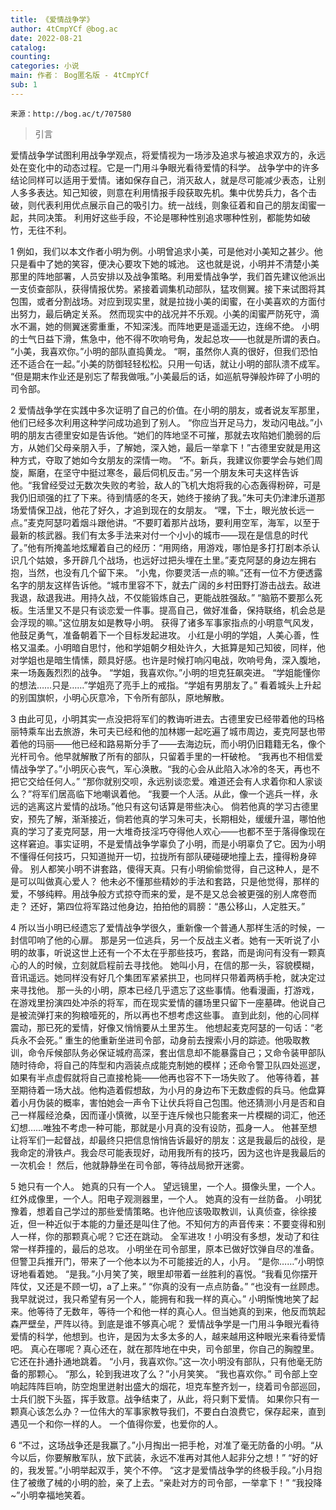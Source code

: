 ```yaml
---
title: 《爱情战争学》
author: 4tCmpYCf @bog.ac
date: 2022-08-21
catalog: 
counting: 
categories: 小说
main: 作者： Bog匿名版 - 4tCmpYCf
sub: 1
---
```

    来源：http://bog.ac/t/707580

>引言

爱情战争学试图利用战争学观点，将爱情视为一场涉及追求与被追求双方的，永远处在变化中的动态过程。它是一门用斗争眼光看待爱情的科学。
战争学中的许多结论同样可以适用于爱情。诸如保存自己，消灭敌人，就是尽可能减少表态，让别人多多表达。知己知彼，则意在利用情报手段获取先机。集中优势兵力，各个击破，则代表利用优点展示自己的吸引力。统一战线，则象征着和自己的朋友闺蜜一起，共同决策。
利用好这些手段，不论是哪种性别追求哪种性别，都能势如破竹，无往不利。

1
例如，我们以本文作者小明为例。小明曾追求小美，可是他对小美知之甚少。他只是看中了她的笑容，便决心要攻下她的城池。
这也就是说，小明并不清楚小美那里的阵地部署，人员安排以及战争策略。利用爱情战争学，我们首先建议他派出一支侦查部队，获得情报优势。紧接着调集机动部队，猛攻侧翼。接下来试图将其包围，或者分割战场。对应到现实里，就是拉拢小美的闺蜜，在小美喜欢的方面付出努力，最后确定关系。
然而现实中的战况并不乐观。小美的闺蜜严防死守，滴水不漏，她的侧翼迷雾重重，不知深浅。而阵地更是遥遥无边，连绵不绝。
小明的士气日益下滑，焦急中，他不得不吹响号角，发起总攻——也就是所谓的表白。
“小美，我喜欢你。”小明的部队直捣黄龙。
“啊，虽然你人真的很好，但我们恐怕还不适合在一起。”小美的防御轻轻松松。只用一句话，就让小明的部队溃不成军。
“但是期末作业还是别忘了帮我做哦。”小美最后的话，如巡航导弹般炸碎了小明的司令部。

2
爱情战争学在实践中多次证明了自己的价值。在小明的朋友，或者说友军那里，他们已经多次利用这种学问成功追到了别人。
“你应当开足马力，发动闪电战。”小明的朋友古德里安如是告诉他。“她们的阵地坚不可摧，那就去攻陷她们脆弱的后方，从她们父母亲朋入手，了解她，深入她，最后一举拿下！”古德里安就是用这种方式，夺取了她如今女朋友的深情一吻。
“不。新兵，我建议你要学会与她们周旋，厮磨，在坚守中挺过寒冬，最后伺机反击。”另一个朋友朱可夫这样告诉他。“我曾经受过无数次失败的考验，敌人的飞机大炮将我的心态轰得粉碎，可是我仍旧顽强的扛了下来。待到情感的冬天，她终于接纳了我。”朱可夫仍津津乐道那场爱情保卫战，他花了好久，才追到现在的女朋友。
“嘿，下士，眼光放长远一点。”麦克阿瑟叼着烟斗跟他讲。“不要盯着那片战场，要利用空军，海军，以至于最新的核武器。我们有太多手法来对付一个小小的城市——现在是信息的时代了。”他有所掩盖地炫耀着自己的经历：“用网络，用游戏，哪怕是多打打剧本杀认识几个姑娘，多开辟几个战场，也远好过把头埋在土里。”麦克阿瑟的身边左拥右抱，当然，也没有几个留下来。
“小鬼，你要灵活一点的嘛。”还有一位不方便透露名字的朋友这样告诉他。“城市里容不下，就去广阔的乡村田野打游击战去。敌进我退，敌退我进。用持久战，不仅能锻炼自己，更能战胜强敌。”
“脑筋不要那么死板。生活里又不是只有谈恋爱一件事。提高自己，做好准备，保持联络，机会总是会浮现的嘛。”这位朋友如是教导小明。
获得了诸多军事家指点的小明意气风发，他鼓足勇气，准备朝着下一个目标发起进攻。
小红是小明的学姐，人美心善，性格又温柔。小明暗自思忖，他和学姐朝夕相处许久，大抵算是知己知彼，同样，他对学姐也是暗生情愫，颇具好感。也许是时候打响闪电战，吹响号角，深入腹地，来一场轰轰烈烈的战争。
“学姐，我喜欢你。”小明的坦克狂飙突进。
“学姐能懂你的想法……只是……”学姐亮了亮手上的戒指。“学姐有男朋友了。”
看着城头上升起的别国旗帜，小明心灰意冷，下令所有部队，原地解散。

3
由此可见，小明其实一点没把将军们的教诲听进去。古德里安已经带着他的玛格丽特乘车出去旅游，朱可夫已经和他的加林娜一起吃遍了城市周边，麦克阿瑟也带着他的玛丽——他已经和路易斯分手了——去海边玩，而小明仍旧籍籍无名，像个光杆司令。他早就解散了所有的部队，只留着手里的一杆破枪。
“我再也不相信爱情战争学了。”小明灰心丧气，军心涣散。“我的心会从此陷入冰冷的冬天，再也不把它交给任何人。”
“那你就别交呗，永远别谈恋爱。难道还会有人求着你和人家谈么？”将军们居高临下地嘲讽着他。
“我要一个人活。从此，像一个逃兵一样，永远的逃离这片爱情的战场。”他只有这句话算是带些决心。
倘若他真的学习古德里安，预先了解，渐渐接近，倘若他真的学习朱可夫，长期相处，缓缓升温，哪怕他真的学习了麦克阿瑟，用一大堆奇技淫巧夺得他人欢心——也都不至于落得像现在这样窘迫。事实证明，不是爱情战争学辜负了小明，而是小明辜负了它。因为小明不懂得任何技巧，只知道抛开一切，拉拢所有部队硬碰硬地撞上去，撞得粉身碎骨。
别人都笑小明不讲套路，傻得天真。只有小明偷偷觉得，自己这种人，是不是可以叫做真心爱人？
他未必不懂那些精妙的手法和套路，只是他觉得，那样的爱，不够纯粹。用战争般方式掠夺而来的爱，是不是又总会被更强的别人席卷而走？
还好，第四位将军路过他身边，拍拍他的肩膀：“愚公移山，人定胜天。”

4
所以当小明已经遗忘了爱情战争学很久，重新像一个普通人那样生活的时候，一封信叩响了他的心扉。
那是另一位逃兵，另一个反战主义者。她有一天听说了小明的故事，听说这世上还有一个不太在乎那些技巧，套路，而是询问有没有一颗真心的人的时候，立刻就启程前去寻找他。
她叫小月，在信的那一头，容貌模糊，音讯遥远。她同样没有好几个集团军紧紧拱卫，也同样只带着两柄手枪，就决定过来寻找他。
那一头的小明，原本已经几乎遗忘了这些事情。他看漫画，打游戏，在游戏里扮演四处冲杀的将军，而在现实爱情的疆场里只留下一座墓碑。他说自己是被流弹打来的狗粮噎死的，所以再也不想考虑这些事。
直到此刻，他的心同样震动，那已死的爱情，好像又悄悄要从土里苏生。
他想起麦克阿瑟的一句话：“老兵永不会死。”
重生的他重新坐进司令部，动身前去搜索小月的踪迹。他吸取教训，命令斥候部队务必保证城府高深，套出信息却不能暴露自己；又命令装甲部队随时待命，将自己的阵型和内涵装点成能克制她的模样；还命令警卫队四处巡逻，如果有半点虚假就将自己直接枪毙——他再也容不下一场失败了。
他等待着，甚至期待着一场大战。他构造着假想敌，为小月的身边布下无数虚假的兵马。他盘算着小月伪装的概率，害怕她会一声令下让伏兵将自己包围。他还猜测小月是否和自己一样履经沧桑，因而谨小慎微，以至于连斥候也只能套来一片模糊的词汇，他还幻想……唯独不考虑一种可能，那就是小月真的没有设防，孤身一人。
他甚至想让将军们一起督战，却最终只把信息悄悄告诉最好的朋友：这是我最后的战役，是我命定的滑铁卢。我会尽可能表现好，动用我所有的技巧，因为这也许是我最后的一次机会！
然后，他就静静坐在司令部，等待战局掀开迷雾。

5
她只有一个人。
她真的只有一个人。
望远镜里，一个人。摄像头里，一个人。红外成像里，一个人。阳电子观测器里，一个人。
她真的没有一丝防备。
小明犹豫着，想着自己学过的那些爱情策略。也许他应该吸取教训，认真侦查，徐徐接近，但一种近似于本能的力量还是叫住了他。不知何方的声音传来：不要变得和别人一样，你的那颗真心呢？它还在跳动。
全军进攻！小明没有多想，发动了和往常一样莽撞的，最后的总攻。
小明坐在司令部里，原本已做好饮弹自尽的准备。但警卫兵推开门，带来了一个他本以为不可能接近的人，小月。
“是你……”小明惊讶地看着她。
“是我。”小月笑了笑，眼里却带着一丝胜利的喜悦。“我看见你摆开阵仗，又还是不顾一切，a了上来。”
“你真的没有一点点防备。”
“也没有一丝顾虑。我早就说过，我只希望有另一个人，能拥有和我一样的真心。”
小明惭愧地笑了起来。他等待了无数年，等待一个和他一样的真心人。但当她真的到来，他反而筑起森严壁垒，严阵以待。到底是谁不够真心呢？
爱情战争学是一门用斗争眼光看待爱情的科学，他想到。也许，是因为太多太多的人，越来越用这种眼光来看待爱情吧。
真心在哪呢？真心还在，就在那阵地在中央，司令部里，你自己的胸膛里。它还在扑通扑通地跳着。
“小月，我喜欢你。”这一次小明没有部队，只有他毫无防备的那颗心。
“那么，轮到我进攻了么？”小月笑笑。
“我也喜欢你。”
司令部上空响起阵阵巨响，防空炮里迸射出盛大的烟花，坦克车整齐划一，绕着司令部巡回，士兵们脱下头盔，挥手致意。战争结束了，从此，将只剩下爱情。
如果你只有一颗真心该怎么办？一位伟大的军事家教导我们，不要白白浪费它，保存起来，直到遇见一个和你一样的人。
一个值得你爱，也爱你的人。

6
“不过，这场战争还是我赢了。”小月掏出一把手枪，对准了毫无防备的小明。“从今以后，你要解散军队，放下武装，永远不准再对其他人起非分之想！”
“好的好的，我发誓。”小明举起双手，笑个不停。
“这才是爱情战争学的终极手段。”小月抱住了被缴了械的小明的脸，亲了上去。“亲赴对方的司令部，一举拿下！”
“我投降~”小明幸福地笑着。

